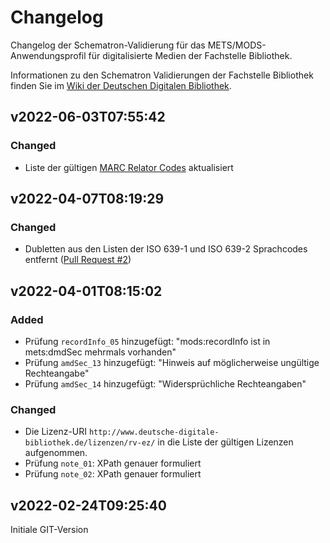 # Changelog
Changelog der Schematron-Validierung für das METS/MODS-Anwendungsprofil für digitalisierte Medien der Fachstelle Bibliothek.

Informationen zu den Schematron Validierungen der Fachstelle Bibliothek finden Sie im [Wiki der Deutschen Digitalen Bibliothek](https://wiki.deutsche-digitale-bibliothek.de/x/q4aFAg).


## v2022-06-03T07:55:42

### Changed
- Liste der gültigen [MARC Relator Codes](https://id.loc.gov/vocabulary/relators.html) aktualisiert

## v2022-04-07T08:19:29

### Changed
- Dubletten aus den Listen der ISO 639-1 und ISO 639-2 Sprachcodes entfernt ([Pull Request #2](https://github.com/Deutsche-Digitale-Bibliothek/ddb-metadata-schematron-validation/pull/2))

## v2022-04-01T08:15:02

### Added
- Prüfung `recordInfo_05` hinzugefügt: "mods:recordInfo ist in mets:dmdSec mehrmals vorhanden"
- Prüfung `amdSec_13` hinzugefügt: "Hinweis auf möglicherweise ungültige Rechteangabe"
- Prüfung `amdSec_14` hinzugefügt: "Widersprüchliche Rechteangaben"

### Changed
- Die Lizenz-URI `http://www.deutsche-digitale-bibliothek.de/lizenzen/rv-ez/` in die Liste der gültigen Lizenzen aufgenommen.
- Prüfung `note_01`: XPath genauer formuliert
- Prüfung `note_02`: XPath genauer formuliert

## v2022-02-24T09:25:40
Initiale GIT-Version
